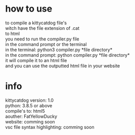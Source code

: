 # how to use

to compile a kittycatdog file's<br>witch have the file extension of .cat<br>to html<br>
you need to run the compiler.py file<br>
in the command prompt or the terminal<br>
in the terminal: python3 compiler.py \*file directory\*<br>
in the command prompt: python compiler.py \*file directory\*<br>
it will compile it to an html
file<br>
and you can use the outputted html file
in your website<br>

# info

kittycatdog version: 1.0<br>
python: 3.8.5 or above<br>
compile's to: html5<br>
aouther: FatYellowDucky<br>
website: comming soon<br>
vsc file syntax highlighting: comming soon<br>
